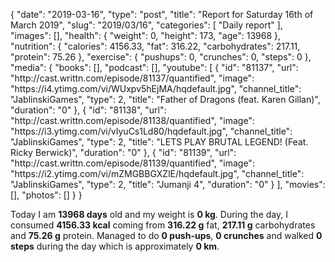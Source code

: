 {
    "date": "2019-03-16",
    "type": "post",
    "title": "Report for Saturday 16th of March 2019",
    "slug": "2019\/03\/16",
    "categories": [
        "Daily report"
    ],
    "images": [],
    "health": {
        "weight": 0,
        "height": 173,
        "age": 13968
    },
    "nutrition": {
        "calories": 4156.33,
        "fat": 316.22,
        "carbohydrates": 217.11,
        "protein": 75.26
    },
    "exercise": {
        "pushups": 0,
        "crunches": 0,
        "steps": 0
    },
    "media": {
        "books": [],
        "podcast": [],
        "youtube": [
            {
                "id": "81137",
                "url": "http:\/\/cast.writtn.com\/episode\/81137\/quantified",
                "image": "https:\/\/i4.ytimg.com\/vi\/WUxpv5hEjMA\/hqdefault.jpg",
                "channel_title": "JablinskiGames",
                "type": 2,
                "title": "Father of Dragons (feat. Karen Gillan)",
                "duration": "0"
            },
            {
                "id": "81138",
                "url": "http:\/\/cast.writtn.com\/episode\/81138\/quantified",
                "image": "https:\/\/i3.ytimg.com\/vi\/vIyuCs1Ld80\/hqdefault.jpg",
                "channel_title": "JablinskiGames",
                "type": 2,
                "title": "LETS PLAY BRUTAL LEGEND! (Feat. Ricky Berwick)",
                "duration": "0"
            },
            {
                "id": "81139",
                "url": "http:\/\/cast.writtn.com\/episode\/81139\/quantified",
                "image": "https:\/\/i2.ytimg.com\/vi\/mZMGBBGXZlE\/hqdefault.jpg",
                "channel_title": "JablinskiGames",
                "type": 2,
                "title": "Jumanji 4",
                "duration": "0"
            }
        ],
        "movies": [],
        "photos": []
    }
}

Today I am <strong>13968 days</strong> old and my weight is <strong>0 kg</strong>. During the day, I consumed <strong>4156.33 kcal</strong> coming from <strong>316.22 g</strong> fat, <strong>217.11 g</strong> carbohydrates and <strong>75.26 g</strong> protein. Managed to do <strong>0 push-ups</strong>, <strong>0 crunches</strong> and walked <strong>0 steps</strong> during the day which is approximately <strong>0 km</strong>.